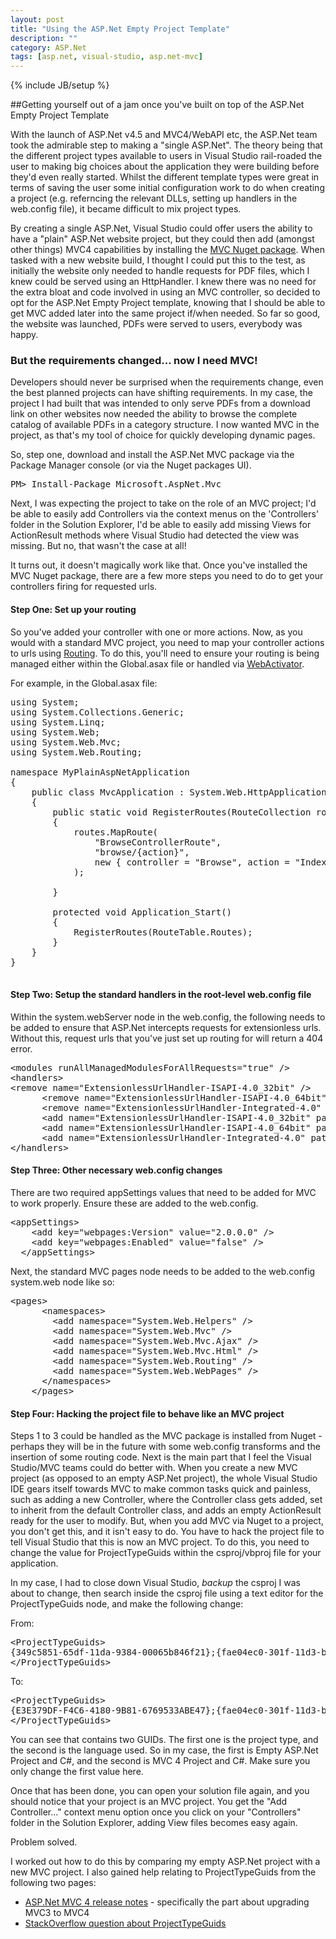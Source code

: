 ```yaml
---
layout: post
title: "Using the ASP.Net Empty Project Template"
description: ""
category: ASP.Net
tags: [asp.net, visual-studio, asp.net-mvc]
---
```

{% include JB/setup %}

##Getting yourself out of a jam once you've built on top of the ASP.Net Empty Project Template

With the launch of ASP.Net v4.5 and MVC4/WebAPI etc, the ASP.Net team took the admirable step to making a "single ASP.Net". The theory being that
the different project types available to users in Visual Studio rail-roaded the user to making big choices about the application they were building
before they'd even really started. Whilst the different template types were great in terms of saving the user some initial configuration work to do
when creating a project (e.g. referncing the relevant DLLs, setting up handlers in the web.config file), it became difficult to mix project types.

By creating a single ASP.Net, Visual Studio could offer users the ability to have a "plain" ASP.Net website project, but they could then add (amongst other things) MVC4 capabilities
by installing the [MVC Nuget package](http://nuget.org/packages/Microsoft.AspNet.Mvc). When tasked with a new website build, I thought I could put this to the test,
as initially the website only needed to handle requests for PDF files, which I knew could be served using an HttpHandler. I knew there was no need for the extra bloat
and code involved in using an MVC controller, so decided to opt for the ASP.Net Empty Project template, knowing that I should be able to get MVC added later into the same 
project if/when needed. So far so good, the website was launched, PDFs were served to users, everybody was happy.

### But the requirements changed... now I need MVC!

Developers should never be surprised when the requirements change, even the best planned projects can have shifting requirements. In my case, the project I had built
that was intended to only serve PDFs from a download link on other websites now needed the ability to browse the complete catalog of available PDFs in a category structure.
I now wanted MVC in the project, as that's my tool of choice for quickly developing dynamic pages.

So, step one, download and install the ASP.Net MVC package via the Package Manager console (or via the Nuget packages UI).

<pre>
PM&gt; Install-Package Microsoft.AspNet.Mvc
</pre>

Next, I was expecting the project to take on the role of an MVC project; I'd be able to easily add Controllers via the context menus on the 'Controllers' folder in the Solution Explorer,
I'd be able to easily add missing Views for ActionResult methods where Visual Studio had detected the view was missing. But no, that wasn't the case at all!

It turns out, it doesn't magically work like that. Once you've installed the MVC Nuget package, there are a few more steps you need to do to get your controllers firing for requested urls.

#### Step One: Set up your routing

So you've added your controller with one or more actions. Now, as you would with a standard MVC project, you need to map your controller actions to urls using [Routing](http://www.asp.net/mvc/tutorials/older-versions/controllers-and-routing/asp-net-mvc-routing-overview-cs).
To do this, you'll need to ensure your routing is being managed either within the Global.asax file or handled via [WebActivator](https://github.com/davidebbo/WebActivator).

For example, in the Global.asax file:

<pre>
using System;
using System.Collections.Generic;
using System.Linq;
using System.Web;
using System.Web.Mvc;
using System.Web.Routing;

namespace MyPlainAspNetApplication
{
    public class MvcApplication : System.Web.HttpApplication
    {
        public static void RegisterRoutes(RouteCollection routes)
        {
            routes.MapRoute(
                "BrowseControllerRoute",                                              // Route name
                "browse/{action}",                           // URL with parameters
                new { controller = "Browse", action = "Index" }  // Parameter defaults
            );

        }

        protected void Application_Start()
        {
            RegisterRoutes(RouteTable.Routes);
        }
    }
}

</pre>

#### Step Two: Setup the standard handlers in the root-level web.config file

Within the system.webServer node in the web.config, the following needs to be added to ensure that ASP.Net intercepts requests for extensionless urls.
Without this, request urls that you've just set up routing for will return a 404 error.

<pre>
&lt;modules runAllManagedModulesForAllRequests="true" /&gt;
&lt;handlers&gt;
&lt;remove name="ExtensionlessUrlHandler-ISAPI-4.0_32bit" /&gt;
      &lt;remove name="ExtensionlessUrlHandler-ISAPI-4.0_64bit" /&gt;
      &lt;remove name="ExtensionlessUrlHandler-Integrated-4.0" /&gt;
      &lt;add name="ExtensionlessUrlHandler-ISAPI-4.0_32bit" path="*." verb="GET,HEAD,POST,DEBUG,PUT,DELETE,PATCH,OPTIONS" modules="IsapiModule" scriptProcessor="%windir%\Microsoft.NET\Framework\v4.0.30319\aspnet_isapi.dll" preCondition="classicMode,runtimeVersionv4.0,bitness32" responseBufferLimit="0" /&gt;
      &lt;add name="ExtensionlessUrlHandler-ISAPI-4.0_64bit" path="*." verb="GET,HEAD,POST,DEBUG,PUT,DELETE,PATCH,OPTIONS" modules="IsapiModule" scriptProcessor="%windir%\Microsoft.NET\Framework64\v4.0.30319\aspnet_isapi.dll" preCondition="classicMode,runtimeVersionv4.0,bitness64" responseBufferLimit="0" /&gt;
      &lt;add name="ExtensionlessUrlHandler-Integrated-4.0" path="*." verb="GET,HEAD,POST,DEBUG,PUT,DELETE,PATCH,OPTIONS" type="System.Web.Handlers.TransferRequestHandler" preCondition="integratedMode,runtimeVersionv4.0" /&gt;
&lt;/handlers&gt;
</pre>

#### Step Three: Other necessary web.config changes

There are two required appSettings values that need to be added for MVC to work properly. Ensure these are added to the web.config.

<pre>
&lt;appSettings&gt;
    &lt;add key="webpages:Version" value="2.0.0.0" /&gt;
    &lt;add key="webpages:Enabled" value="false" /&gt;
  &lt;/appSettings&gt;
</pre>

Next, the standard MVC pages node needs to be added to the web.config system.web node like so:

<pre>
&lt;pages&gt;
      &lt;namespaces&gt;
        &lt;add namespace="System.Web.Helpers" /&gt;
        &lt;add namespace="System.Web.Mvc" /&gt;
        &lt;add namespace="System.Web.Mvc.Ajax" /&gt;
        &lt;add namespace="System.Web.Mvc.Html" /&gt;
        &lt;add namespace="System.Web.Routing" /&gt;
        &lt;add namespace="System.Web.WebPages" /&gt;
      &lt;/namespaces&gt;
    &lt;/pages&gt;
</pre>

#### Step Four: Hacking the project file to behave like an MVC project

Steps 1 to 3 could be handled as the MVC package is installed from Nuget - perhaps they will be in the future with some web.config transforms and the insertion of some routing code.
Next is the main part that I feel the Visual Studio/MVC teams could do better with. When you create a new MVC project (as opposed to an empty ASP.Net project), the whole Visual Studio IDE gears itself towards MVC to 
make common tasks quick and painless, such as adding a new Controller, where the Controller class gets added, set to inherit from the default Controller class, and adds an empty ActionResult
ready for the user to modify. But, when you add MVC via Nuget to a project, you don't get this, and it isn't easy to do. You have to hack the project file to tell Visual Studio that this
is now an MVC project. To do this, you need to change the value for ProjectTypeGuids within the csproj/vbproj file for your application.

In my case, I had to close down Visual Studio, *backup* the csproj I was about to change, then search inside the csproj file using a text editor for the ProjectTypeGuids node, and make the following change:

From:
<pre>
&lt;ProjectTypeGuids&gt;
{349c5851-65df-11da-9384-00065b846f21};{fae04ec0-301f-11d3-bf4b-00c04f79efbc}
&lt;/ProjectTypeGuids&gt;
</pre>

To:
<pre>
&lt;ProjectTypeGuids&gt;
{E3E379DF-F4C6-4180-9B81-6769533ABE47};{fae04ec0-301f-11d3-bf4b-00c04f79efbc}
&lt;/ProjectTypeGuids&gt;
</pre>

You can see that contains two GUIDs. The first one is the project type, and the second is the language used. So in my case, the first is Empty ASP.Net Project and C#, and the second
is MVC 4 Project and C#. Make sure you only change the first value here.

Once that has been done, you can open your solution file again, and you should notice that your project is an MVC project. You get the "Add Controller..." context menu option once you click on
your "Controllers" folder in the Solution Explorer, adding View files becomes easy again.

Problem solved.




I worked out how to do this by comparing my empty ASP.Net project with a new MVC project. I also gained help relating to ProjectTypeGuids from the following two pages:

* [ASP.Net MVC 4 release notes](http://www.asp.net/whitepapers/mvc4-release-notes#_Toc303253806) - specifically the part about upgrading MVC3 to MVC4
* [StackOverflow question about ProjectTypeGuids](http://stackoverflow.com/questions/2911565/what-is-the-significance-of-projecttypeguids-tag-in-the-visual-studio-project-fi)
